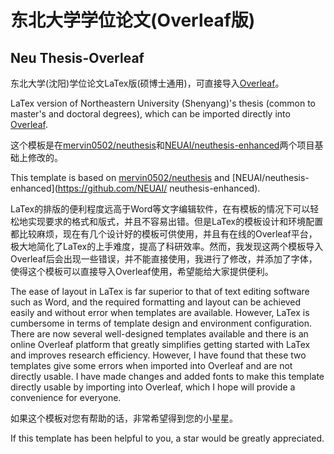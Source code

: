 # 东北大学学位论文(Overleaf版)
## Neu Thesis-Overleaf
东北大学(沈阳)学位论文LaTex版(硕博士通用)，可直接导入[Overleaf](https://www.overleaf.com/)。

LaTex version of Northeastern University (Shenyang)'s thesis (common to master's and doctoral degrees), which can be imported directly into [Overleaf](https://www.overleaf.com/).

这个模板是在[mervin0502/neuthesis](https://github.com/mervin0502/neuthesis)和[NEUAI/neuthesis-enhanced](https://github.com/NEUAI/neuthesis-enhanced)两个项目基础上修改的。

This template is based on [mervin0502/neuthesis](https://github.com/mervin0502/neuthesis) and [NEUAI/neuthesis-enhanced](https://github.com/NEUAI/ neuthesis-enhanced).

LaTex的排版的便利程度远高于Word等文字编辑软件，在有模板的情况下可以轻松地实现要求的格式和版式，并且不容易出错。但是LaTex的模板设计和环境配置都比较麻烦，现在有几个设计好的模板可供使用，并且有在线的Overleaf平台，极大地简化了LaTex的上手难度，提高了科研效率。然而，我发现这两个模板导入Overleaf后会出现一些错误，并不能直接使用，我进行了修改，并添加了字体，使得这个模板可以直接导入Overleaf使用，希望能给大家提供便利。

The ease of layout in LaTex is far superior to that of text editing software such as Word, and the required formatting and layout can be achieved easily and without error when templates are available. However, LaTex is cumbersome in terms of template design and environment configuration. There are now several well-designed templates available and there is an online Overleaf platform that greatly simplifies getting started with LaTex and improves research efficiency. However, I have found that these two templates give some errors when imported into Overleaf and are not directly usable. I have made changes and added fonts to make this template directly usable by importing into Overleaf, which I hope will provide a convenience for everyone.

如果这个模板对您有帮助的话，非常希望得到您的小星星。

If this template has been helpful to you, a star would be greatly appreciated.
